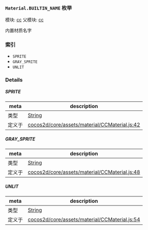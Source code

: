 ### `Material.BUILTIN_NAME` 枚举



模块: [cc](../modules/cc.md)
父模块: [cc](../modules/cc.md)


内置材质名字


### 索引
  - `SPRITE`
  - `GRAY_SPRITE`
  - `UNLIT`

### Details


##### SPRITE

> 

| meta | description |
|------|-------------|
| 类型 | <a href="https://developer.mozilla.org/en/JavaScript/Reference/Global_Objects/String" class="crosslink external" target="_blank">String</a> |
| 定义于 | [cocos2d/core/assets/material/CCMaterial.js:42](https://github.com/cocos-creator/engine/blob/e361a2e93351aacda485d2038abd4eba2998a298/cocos2d/core/assets/material/CCMaterial.js#L42) |



##### GRAY_SPRITE

> 

| meta | description |
|------|-------------|
| 类型 | <a href="https://developer.mozilla.org/en/JavaScript/Reference/Global_Objects/String" class="crosslink external" target="_blank">String</a> |
| 定义于 | [cocos2d/core/assets/material/CCMaterial.js:48](https://github.com/cocos-creator/engine/blob/e361a2e93351aacda485d2038abd4eba2998a298/cocos2d/core/assets/material/CCMaterial.js#L48) |



##### UNLIT

> 

| meta | description |
|------|-------------|
| 类型 | <a href="https://developer.mozilla.org/en/JavaScript/Reference/Global_Objects/String" class="crosslink external" target="_blank">String</a> |
| 定义于 | [cocos2d/core/assets/material/CCMaterial.js:54](https://github.com/cocos-creator/engine/blob/e361a2e93351aacda485d2038abd4eba2998a298/cocos2d/core/assets/material/CCMaterial.js#L54) |


